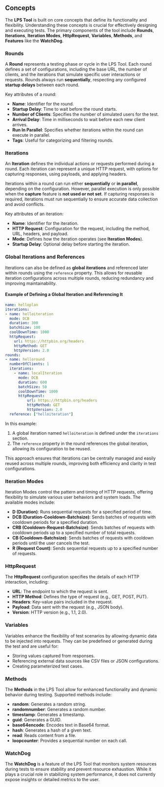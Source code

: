## Concepts

The **LPS Tool** is built on core concepts that define its functionality and flexibility. Understanding these concepts is crucial for effectively designing and executing tests. The primary components of the tool include **Rounds**, **Iterations**, **Iteration Modes**, **HttpRequest**, **Variables**, **Methods**, and **Features** like the **WatchDog**.

### Rounds

A **Round** represents a testing phase or cycle in the LPS Tool. Each round defines a set of configurations, including the base URL, the number of clients, and the iterations that simulate specific user interactions or requests. Rounds always run **sequentially**, respecting any configured **startup delays** between each round.

Key attributes of a round:
- **Name**: Identifier for the round.
- **Startup Delay**: Time to wait before the round starts.
- **Number of Clients**: Specifies the number of simulated users for the test.
- **Arrival Delay**: Time in milliseconds to wait before each new client arrives.
- **Run In Parallel**: Specifies whether iterations within the round can execute in parallel.
- **Tags**: Useful for categorizing and filtering rounds.

### Iterations

An **Iteration** defines the individual actions or requests performed during a round. Each iteration can represent a unique HTTP request, with options for capturing responses, using payloads, and applying headers.

Iterations within a round can run either **sequentially** or **in parallel**, depending on the configuration. However, parallel execution is only possible when the **capture** feature is **not used or not set**. If capturing responses is required, iterations must run sequentially to ensure accurate data collection and avoid conflicts.

Key attributes of an iteration:
- **Name**: Identifier for the iteration.
- **HTTP Request**: Configuration for the request, including the method, URL, headers, and payload.
- **Mode**: Defines how the iteration operates (see **Iteration Modes**).
- **Startup Delay**: Optional delay before starting the iteration.

### Global Iterations and References

Iterations can also be defined as **global iterations** and referenced later within rounds using the `reference` property. This allows for reusable iteration configurations across multiple rounds, reducing redundancy and improving maintainability.

#### Example of Defining a Global Iteration and Referencing It

```yaml
name: helloplan
iterations:
- name: helloiteration
  mode: DCB
  duration: 300
  batchSize: 100
  coolDownTime: 1000
  httpRequest:
    url: https://httpbin.org/headers
    httpMethod: GET
    httpVersion: 2.0
rounds:
- name: helloround
  numberOfClients: 1
  iterations:
    - name: localIteration
      mode: DCB
      duration: 600
      batchSize: 50
      coolDownTime: 1000
      httpRequest:
          url: https://httpbin.org/headers
          httpMethod: GET
          httpVersion: 2.0
  reference: ["helloiteration"]
```

In this example:
1. A global iteration named `helloiteration` is defined under the `iterations` section.
2. The `reference` property in the round references the global iteration, allowing its configuration to be reused.

This approach ensures that iterations can be centrally managed and easily reused across multiple rounds, improving both efficiency and clarity in test configurations.


### Iteration Modes

Iteration Modes control the pattern and timing of HTTP requests, offering flexibility to simulate various user behaviors and system loads. The available modes include:

- **D (Duration)**: Runs sequential requests for a specified period of time.
- **DCB (Duration-Cooldown-Batchsize)**: Sends batches of requests with cooldown periods for a specified duration.
- **CRB (Cooldown-Request-Batchsize)**: Sends batches of requests with cooldown periods up to a specified number of total requests.
- **CB (Cooldown-Batchsize)**: Sends batches of requests with cooldown periods until the user cancels the test.
- **R (Request Count)**: Sends sequential requests up to a specified number of requests.

### HttpRequest

The **HttpRequest** configuration specifies the details of each HTTP interaction, including:
- **URL**: The endpoint to which the request is sent.
- **HTTP Method**: Defines the type of request (e.g., GET, POST, PUT).
- **Headers**: Key-value pairs included in the request.
- **Payload**: Data sent with the request (e.g., JSON body).
- **Version**: HTTP version (e.g., 1.1, 2.0).

### Variables

Variables enhance the flexibility of test scenarios by allowing dynamic data to be injected into requests. They can be predefined or generated during the test and are useful for:
- Storing values captured from responses.
- Referencing external data sources like CSV files or JSON configurations.
- Creating parameterized test cases.

### Methods

The **Methods** in the LPS Tool allow for enhanced functionality and dynamic behavior during testing. Supported methods include:
- **random**: Generates a random string.
- **randomnumber**: Generates a random number.
- **timestamp**: Generates a timestamp.
- **guid**: Generates a GUID.
- **base64encode**: Encodes text in Base64 format.
- **hash**: Generates a hash of a given text.
- **read**: Reads content from a file.
- **loopcounter**: Provides a sequential number on each call.

### WatchDog

The **WatchDog** is a feature of the LPS Tool that monitors system resources during tests to ensure stability and prevent resource exhaustion. While it plays a crucial role in stabilizing system performance, it does not currently expose insights or detailed metrics to the user.
